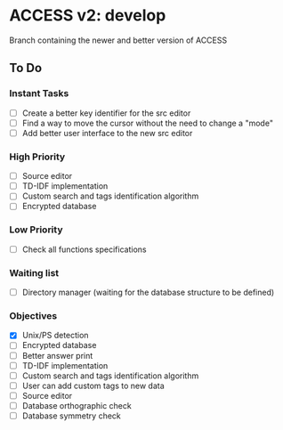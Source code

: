 # ACCESS v2: develop

Branch containing the newer and better version of ACCESS

## To Do

### Instant Tasks
- [ ] Create a better key identifier for the src editor
- [ ] Find a way to move the cursor without the need to change a "mode"
- [ ] Add better user interface to the new src editor

### High Priority
- [ ] Source editor
- [ ] TD-IDF implementation
- [ ] Custom search and tags identification algorithm
- [ ] Encrypted database

### Low Priority
- [ ] Check all functions specifications

### Waiting list
- [ ] Directory manager (waiting for the database structure to be defined)

### Objectives
- [X] Unix/PS detection
- [ ] Encrypted database
- [ ] Better answer print
- [ ] TD-IDF implementation
- [ ] Custom search and tags identification algorithm
- [ ] User can add custom tags to new data
- [ ] Source editor
- [ ] Database orthographic check
- [ ] Database symmetry check
